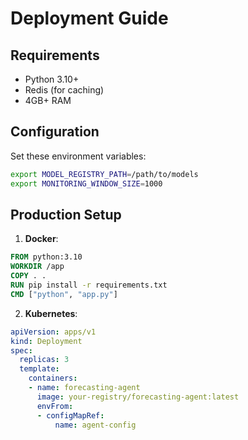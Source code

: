 # Deployment Guide

## Requirements
- Python 3.10+
- Redis (for caching)
- 4GB+ RAM

## Configuration
Set these environment variables:
```bash
export MODEL_REGISTRY_PATH=/path/to/models
export MONITORING_WINDOW_SIZE=1000
```

## Production Setup
1. **Docker**:
```dockerfile
FROM python:3.10
WORKDIR /app
COPY . .
RUN pip install -r requirements.txt
CMD ["python", "app.py"]
```

2. **Kubernetes**:
```yaml
apiVersion: apps/v1
kind: Deployment
spec:
  replicas: 3
  template:
    containers:
    - name: forecasting-agent
      image: your-registry/forecasting-agent:latest
      envFrom:
      - configMapRef:
          name: agent-config
```
